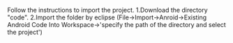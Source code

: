 Follow the instructions to import the project.
1.Download the directory "code".
2.Import the folder by eclipse
(File->Import->Anroid->Existing Android Code Into Workspace->'specify the path of the directory and select the project')

